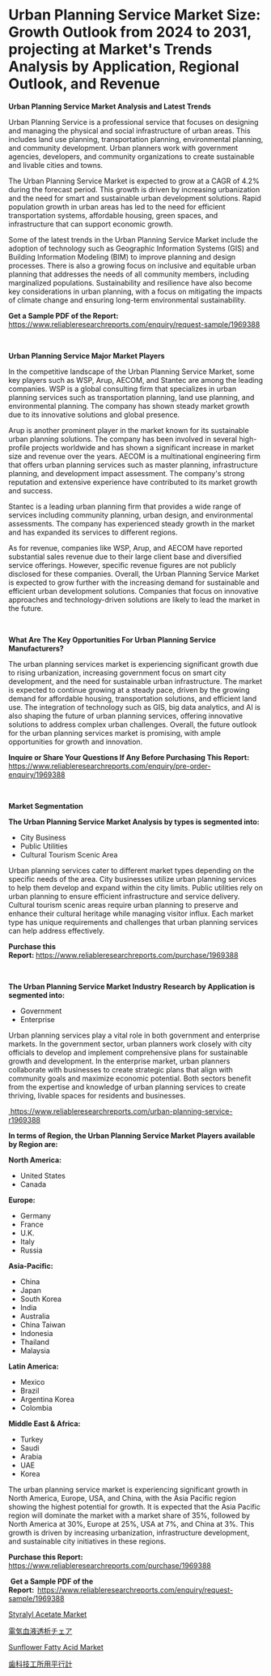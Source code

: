<p><h1>Urban Planning Service Market Size: Growth Outlook from 2024 to 2031, projecting at Market's Trends Analysis by Application, Regional Outlook, and Revenue</h1></p><p><strong>Urban Planning Service Market Analysis and Latest Trends</strong></p>
<p><p>Urban Planning Service is a professional service that focuses on designing and managing the physical and social infrastructure of urban areas. This includes land use planning, transportation planning, environmental planning, and community development. Urban planners work with government agencies, developers, and community organizations to create sustainable and livable cities and towns.</p><p>The Urban Planning Service Market is expected to grow at a CAGR of 4.2% during the forecast period. This growth is driven by increasing urbanization and the need for smart and sustainable urban development solutions. Rapid population growth in urban areas has led to the need for efficient transportation systems, affordable housing, green spaces, and infrastructure that can support economic growth.</p><p>Some of the latest trends in the Urban Planning Service Market include the adoption of technology such as Geographic Information Systems (GIS) and Building Information Modeling (BIM) to improve planning and design processes. There is also a growing focus on inclusive and equitable urban planning that addresses the needs of all community members, including marginalized populations. Sustainability and resilience have also become key considerations in urban planning, with a focus on mitigating the impacts of climate change and ensuring long-term environmental sustainability.</p></p>
<p><strong>Get a Sample PDF of the Report:&nbsp;</strong> <a href="https://www.reliableresearchreports.com/enquiry/request-sample/1969388">https://www.reliableresearchreports.com/enquiry/request-sample/1969388</a></p>
<p>&nbsp;</p>
<p><strong>Urban Planning Service Major Market Players</strong></p>
<p><p>In the competitive landscape of the Urban Planning Service Market, some key players such as WSP, Arup, AECOM, and Stantec are among the leading companies. WSP is a global consulting firm that specializes in urban planning services such as transportation planning, land use planning, and environmental planning. The company has shown steady market growth due to its innovative solutions and global presence.</p><p>Arup is another prominent player in the market known for its sustainable urban planning solutions. The company has been involved in several high-profile projects worldwide and has shown a significant increase in market size and revenue over the years. AECOM is a multinational engineering firm that offers urban planning services such as master planning, infrastructure planning, and development impact assessment. The company's strong reputation and extensive experience have contributed to its market growth and success.</p><p>Stantec is a leading urban planning firm that provides a wide range of services including community planning, urban design, and environmental assessments. The company has experienced steady growth in the market and has expanded its services to different regions.</p><p>As for revenue, companies like WSP, Arup, and AECOM have reported substantial sales revenue due to their large client base and diversified service offerings. However, specific revenue figures are not publicly disclosed for these companies. Overall, the Urban Planning Service Market is expected to grow further with the increasing demand for sustainable and efficient urban development solutions. Companies that focus on innovative approaches and technology-driven solutions are likely to lead the market in the future.</p></p>
<p>&nbsp;</p>
<p><strong>What Are The Key Opportunities For Urban Planning Service Manufacturers?</strong></p>
<p><p>The urban planning services market is experiencing significant growth due to rising urbanization, increasing government focus on smart city development, and the need for sustainable urban infrastructure. The market is expected to continue growing at a steady pace, driven by the growing demand for affordable housing, transportation solutions, and efficient land use. The integration of technology such as GIS, big data analytics, and AI is also shaping the future of urban planning services, offering innovative solutions to address complex urban challenges. Overall, the future outlook for the urban planning services market is promising, with ample opportunities for growth and innovation.</p></p>
<p><strong>Inquire or Share Your Questions If Any Before Purchasing This Report:</strong> <a href="https://www.reliableresearchreports.com/enquiry/pre-order-enquiry/1969388">https://www.reliableresearchreports.com/enquiry/pre-order-enquiry/1969388</a></p>
<p>&nbsp;</p>
<p><strong>Market Segmentation</strong></p>
<p><strong>The Urban Planning Service Market Analysis by types is segmented into:</strong></p>
<p><ul><li>City Business</li><li>Public Utilities</li><li>Cultural Tourism Scenic Area</li></ul></p>
<p><p>Urban planning services cater to different market types depending on the specific needs of the area. City businesses utilize urban planning services to help them develop and expand within the city limits. Public utilities rely on urban planning to ensure efficient infrastructure and service delivery. Cultural tourism scenic areas require urban planning to preserve and enhance their cultural heritage while managing visitor influx. Each market type has unique requirements and challenges that urban planning services can help address effectively.</p></p>
<p><strong>Purchase this Report:&nbsp;</strong><a href="https://www.reliableresearchreports.com/purchase/1969388">https://www.reliableresearchreports.com/purchase/1969388</a></p>
<p>&nbsp;</p>
<p><strong>The Urban Planning Service Market Industry Research by Application is segmented into:</strong></p>
<p><ul><li>Government</li><li>Enterprise</li></ul></p>
<p><p>Urban planning services play a vital role in both government and enterprise markets. In the government sector, urban planners work closely with city officials to develop and implement comprehensive plans for sustainable growth and development. In the enterprise market, urban planners collaborate with businesses to create strategic plans that align with community goals and maximize economic potential. Both sectors benefit from the expertise and knowledge of urban planning services to create thriving, livable spaces for residents and businesses.</p></p>
<p><a href="https://www.reliableresearchreports.com/urban-planning-service-r1969388">&nbsp;https://www.reliableresearchreports.com/urban-planning-service-r1969388</a></p>
<p><strong>In terms of Region, the Urban Planning Service Market Players available by Region are:</strong></p>
<p>
    <p> <strong> North America: </strong>
        <ul>
            <li>United States</li>
            <li>Canada</li>
        </ul>
        </p> 
    <p> <strong> Europe: </strong>
        <ul>
            <li>Germany</li>
            <li>France</li>
            <li>U.K.</li>
            <li>Italy</li>
            <li>Russia</li>
        </ul>
        </p> 
    <p> <strong> Asia-Pacific: </strong>
        <ul>
            <li>China</li>
            <li>Japan</li>
            <li>South Korea</li>
            <li>India</li>
            <li>Australia</li>
            <li>China Taiwan</li>
            <li>Indonesia</li>
            <li>Thailand</li>
            <li>Malaysia</li>
        </ul>
        </p> 
    <p> <strong> Latin America: </strong>
        <ul>
            <li>Mexico</li>
            <li>Brazil</li>
            <li>Argentina Korea</li>
            <li>Colombia</li>
        </ul>
        </p> 
    <p> <strong> Middle East & Africa: </strong>
        <ul>
            <li>Turkey</li>
            <li>Saudi</li>
            <li>Arabia</li>
            <li>UAE</li>
            <li>Korea</li>
        </ul>
    </p>
    </p>
<p><p>The urban planning service market is experiencing significant growth in North America, Europe, USA, and China, with the Asia Pacific region showing the highest potential for growth. It is expected that the Asia Pacific region will dominate the market with a market share of 35%, followed by North America at 30%, Europe at 25%, USA at 7%, and China at 3%. This growth is driven by increasing urbanization, infrastructure development, and sustainable city initiatives in these regions.</p></p>
<p><strong>Purchase this Report: </strong><a href="https://www.reliableresearchreports.com/purchase/1969388">https://www.reliableresearchreports.com/purchase/1969388</a></p>
<p>&nbsp;<strong>Get a Sample PDF of the Report:&nbsp;&nbsp;</strong><a href="https://www.reliableresearchreports.com/enquiry/request-sample/1969388">https://www.reliableresearchreports.com/enquiry/request-sample/1969388</a></p>
<p><strong></strong></p>
<p><p><a href="https://github.com/maudAbbott7/Market-Research-Report-List-2/blob/main/styralyl-acetate-market.md">Styralyl Acetate Market</a></p><p><a href="https://github.com/dathomson6534/Market-Research-Report-List-2/blob/main/6789753180729.md">電気血液透析チェア</a></p><p><a href="https://github.com/mancsybtousav/Market-Research-Report-List-3/blob/main/sunflower-fatty-acid-market.md">Sunflower Fatty Acid Market</a></p><p><a href="https://github.com/BoydYundt1/Market-Research-Report-List-2/blob/main/5806464180730.md">歯科技工所用平行計</a></p></p>
